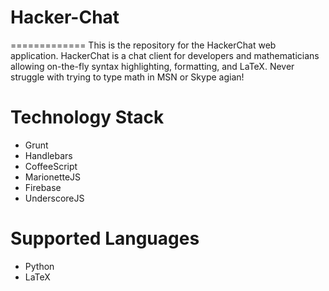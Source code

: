 # Hacker-Chat
=============
This is the repository for the HackerChat web application.  HackerChat is a chat client for developers and mathematicians allowing on-the-fly syntax highlighting, formatting, and LaTeX.
Never struggle with trying to type math in MSN or Skype agian!

Technology Stack
================
* Grunt
* Handlebars
* CoffeeScript
* MarionetteJS
* Firebase
* UnderscoreJS

Supported Languages
===================
* Python
* LaTeX
